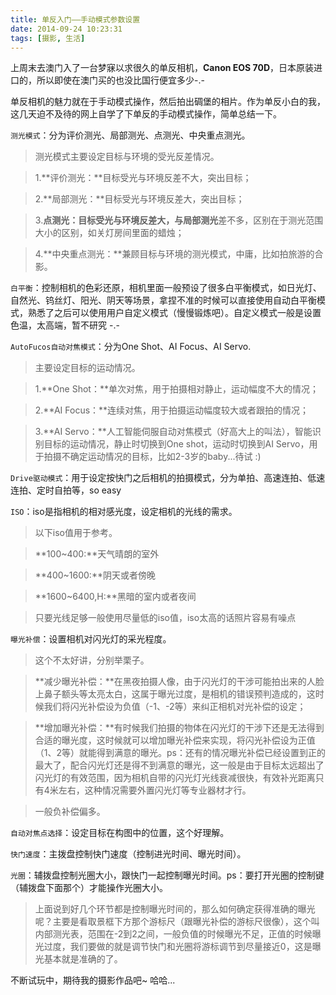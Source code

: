 ```yaml
---
title: 单反入门——手动模式参数设置
date: 2014-09-24 10:23:31
tags: [摄影, 生活]
---
```


上周末去澳门入了一台梦寐以求很久的单反相机，**Canon EOS 70D**，日本原装进口的，所以即使在澳门买的也没比国行便宜多少-.-

单反相机的魅力就在于手动模式操作，然后拍出碉堡的相片。作为单反小白的我，这几天迫不及待的网上自学了下单反的手动模式操作，简单总结一下。


`测光模式`：分为评价测光、局部测光、点测光、中央重点测光。

> 测光模式主要设定目标与环境的受光反差情况。

> 1.**评价测光：**目标受光与环境反差不大，突出目标；

> 2.**局部测光：**目标受光与环境反差大，突出目标；

> 3.**点测光：**目标受光与环境反差大，与**局部测光**差不多，区别在于测光范围大小的区别，如关灯房间里面的蜡烛；

> 4.**中央重点测光：**兼顾目标与环境的测光模式，中庸，比如拍旅游的合影。

`白平衡`：控制相机的色彩还原，相机里面一般预设了很多白平衡模式，如日光灯、自然光、钨丝灯、阳光、阴天等场景，拿捏不准的时候可以直接使用自动白平衡模式，熟悉了之后可以使用用户自定义模式（慢慢锻炼吧）。自定义模式一般是设置色温，太高端，暂不研究 -.-

<!--more-->

`AutoFucos自动对焦模式`：分为One Shot、AI Focus、AI Servo.

> 主要设定目标的运动情况。

> 1.**One Shot：**单次对焦，用于拍摄相对静止，运动幅度不大的情况；

> 2.**AI Focus：**连续对焦，用于拍摄运动幅度较大或者跟拍的情况；

> 3.**AI Servo：**人工智能伺服自动对焦模式（好高大上的叫法），智能识别目标的运动情况，静止时切换到One shot，运动时切换到AI Servo，用于拍摄不确定运动情况的目标，比如2-3岁的baby...待试 :)

`Drive驱动模式`：用于设定按快门之后相机的拍摄模式，分为单拍、高速连拍、低速连拍、定时自拍等，so easy

`ISO`：iso是指相机的相对感光度，设定相机的光线的需求。

> 以下iso值用于参考。

> **100~400:**天气晴朗的室外

> **400~1600:**阴天或者傍晚

> **1600~6400,H:**黑暗的室内或者夜间

> 只要光线足够一般使用尽量低的iso值，iso太高的话照片容易有噪点

`曝光补偿`：设置相机对闪光灯的采光程度。

> 这个不太好讲，分别举栗子。

> **减少曝光补偿：**在黑夜拍摄人像，由于闪光灯的干涉可能拍出来的人脸上鼻子额头等太亮太白，这属于曝光过度，是相机的错误预判造成的，这时候我们将闪光补偿设为负值（-1、-2等）来纠正相机对光补偿的设定；

> **增加曝光补偿：**有时候我们拍摄的物体在闪光灯的干涉下还是无法得到合适的曝光度，这时候就可以增加曝光补偿来实现，将闪光补偿设为正值（1、2等）就能得到满意的曝光。ps：还有的情况曝光补偿已经设置到正的最大了，配合闪光灯还是得不到满意的曝光，这一般是由于目标太远超出了闪光灯的有效范围，因为相机自带的闪光灯光线衰减很快，有效补光距离只有4米左右，这种情况需要外置闪光灯等专业器材才行。

> 一般负补偿偏多。

`自动对焦点选择`：设定目标在构图中的位置，这个好理解。

`快门速度`：主拨盘控制快门速度（控制进光时间、曝光时间）。

`光圈`：辅拨盘控制光圈大小，跟快门一起控制曝光时间。ps：要打开光圈的控制键（辅拨盘下面那个）才能操作光圈大小。

> 上面说到好几个环节都是控制曝光时间的，那么如何确定获得准确的曝光呢？主要是看取景框下方那个游标尺（跟曝光补偿的游标尺很像），这个叫内部测光表，范围在-2到2之间，一般负值的时候曝光不足，正值的时候曝光过度，我们要做的就是调节快门和光圈将游标调节到尽量接近0，这是曝光基本就是准确的了。

不断试玩中，期待我的摄影作品吧~  哈哈...
